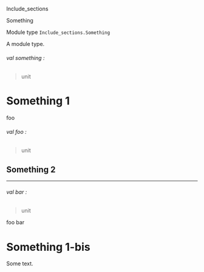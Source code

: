Include_sections

Something

Module type `Include_sections.Something`

A module type.

<a id="val-something"></a>

###### val something :

> unit

# Something 1

foo

<a id="val-foo"></a>

###### val foo :

> unit

## Something 2

---

<a id="val-bar"></a>

###### val bar :

> unit

foo bar

# Something 1-bis

Some text.
